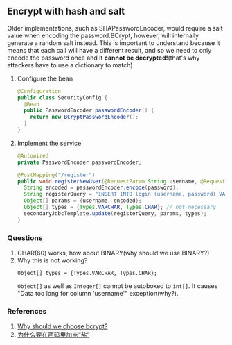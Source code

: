 ## Encrypt with hash and salt

Older implementations, such as SHAPasswordEncoder, would require a salt value when encoding the password.BCrypt, however, will internally generate a random salt instead. This is important to understand because it means that each call will have a different result, and so we need to only encode the password once and it **cannot be decrypted!**(that's why attackers have to use a dictionary to match)

1. Configure the bean
    ```java
    @Configuration
    public class SecurityConfig {
      @Bean
      public PasswordEncoder passwordEncoder() {
        return new BCryptPasswordEncoder();
      }
    }
    ```
2. Implement the service
    ```java
    @Autowired
    private PasswordEncoder passwordEncoder;

    @PostMapping("/register")
    public void registerNewUser(@RequestParam String username, @RequestParam String password) {
      String encoded = passwordEncoder.encode(password);
      String registerQuery = "INSERT INTO login (username, password) VALUES(?,?)";
      Object[] params = {username, encoded};
      Object[] types = {Types.VARCHAR, Types.CHAR}; // not necessary
      secondaryJdbcTemplate.update(registerQuery, params, types);
    }
    ```

### Questions
1. CHAR(60) works, how about BINARY(why should we use BINARY?)
2. Why this is not working? 
    ```
    Object[] types = {Types.VARCHAR, Types.CHAR};
    ```
    `Object[]` as well as `Integer[]` cannot be autoboxed to `int[]`. It causes "Data too long for column 'username'" exception(why?).

### References
1. [Why should we choose bcrypt?](https://codahale.com/how-to-safely-store-a-password/)
2. [为什么要在密码里加点“盐”](https://libuchao.com/2013/07/05/password-salt)
